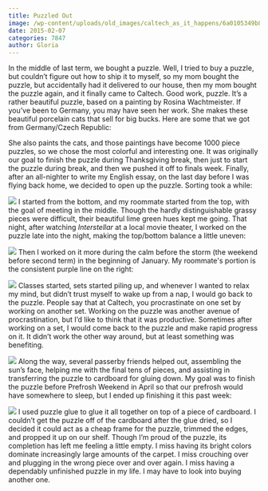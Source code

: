 ```yaml
---
title: Puzzled Out
image: /wp-content/uploads/old_images/caltech_as_it_happens/6a0105349b8251970b01b7c73f2862970b.jpg
date: 2015-02-07
categories: 7847
author: Gloria
---
```



In the middle of last term, we bought a puzzle. Well, I tried to buy a puzzle, but couldn’t figure out how to ship it to myself, so my mom bought the puzzle, but accidentally had it delivered to our house, then my mom bought the puzzle again, and it finally came to Caltech. Good work, puzzle. It’s a rather beautiful puzzle, based on a painting by Rosina Wachtmeister. If you’ve been to Germany, you may have seen her work. She makes these beautiful porcelain cats that sell for big bucks. Here are some that we got from Germany/Czech Republic:

She also paints the cats, and those paintings have become 1000 piece puzzles, so we chose the most colorful and interesting one. It was originally our goal to finish the puzzle during Thanksgiving break, then just to start the puzzle during break, and then we pushed it off to finals week. Finally, after an all-nighter to write my English essay, on the last day before I was flying back home, we decided to open up the puzzle. Sorting took a while:

![](/old_images/caltech_as_it_happens/6a0105349b8251970b01bb07e2a4a9970d.jpg)
I started from the bottom, and my roommate started from the top, with the goal of meeting in the middle. Though the hardly distinguishable grassy pieces were difficult, their beautiful lime green hues kept me going. That night, after watching *Interstellar* at a local movie theater, I worked on the puzzle late into the night, making the top/bottom balance a little uneven:

![](/old_images/caltech_as_it_happens/6a0105349b8251970b01b7c73ef123970b.jpg)
Then I worked on it more during the calm before the storm (the weekend before second term) in the beginning of January. My roommate's portion is the consistent purple line on the right:

![](/old_images/caltech_as_it_happens/6a0105349b8251970b01bb07e2a4ca970d.jpg)
Classes started, sets started piling up, and whenever I wanted to relax my mind, but didn’t trust myself to wake up from a nap, I would go back to the puzzle. People say that at Caltech, you procrastinate on one set by working on another set. Working on the puzzle was another avenue of procrastination, but I’d like to think that it was productive. Sometimes after working on a set, I would come back to the puzzle and make rapid progress on it. It didn’t work the other way around, but at least something was benefiting.


![](/old_images/caltech_as_it_happens/6a0105349b8251970b01bb07e2a4e5970d.jpg)
Along the way, several passerby friends helped out, assembling the sun’s face, helping me with the final tens of pieces, and assisting in transferring the puzzle to cardboard for gluing down. My goal was to finish the puzzle before Prefrosh Weekend in April so that our prefrosh would have somewhere to sleep, but I ended up finishing it this past week:

![](/old_images/caltech_as_it_happens/6a0105349b8251970b01b8d0c8752b970c.jpg)
I used puzzle glue to glue it all together on top of a piece of cardboard. I couldn’t get the puzzle off of the cardboard after the glue dried, so I decided it could act as a cheap frame for the puzzle, trimmed the edges, and propped it up on our shelf. Though I’m proud of the puzzle, its completion has left me feeling a little empty. I miss having its bright colors dominate increasingly large amounts of the carpet. I miss crouching over and plugging in the wrong piece over and over again. I miss having a dependably unfinished puzzle in my life. I may have to look into buying another one.

